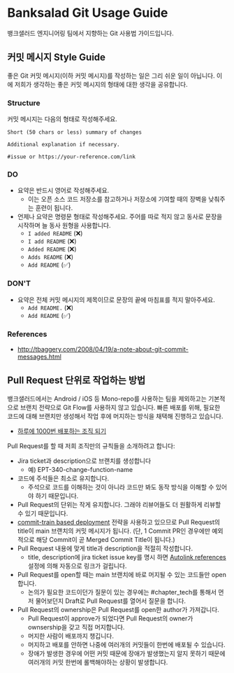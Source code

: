 # Banksalad Git Usage Guide

뱅크샐러드 엔지니어링 팀에서 지향하는 Git 사용법 가이드입니다.

## 커밋 메시지 Style Guide

좋은 Git 커밋 메시지(이하 커밋 메시지)를 작성하는 일은 그리 쉬운 일이 아닙니다. 이에 저희가 생각하는 좋은 커밋 메시지의 형태에 대한 생각을 공유합니다.

### Structure

커밋 메시지는 다음의 형태로 작성해주세요.

```
Short (50 chars or less) summary of changes

Additional explanation if necessary.

#issue or https://your-reference.com/link
```

### DO

- 요약은 반드시 영어로 작성해주세요.
    + 이는 오픈 소스 코드 저장소를 참고하거나 저장소에 기여할 때의 장벽을 낮춰주는 훈련이 됩니다.
- 언제나 요약은 명령문 형태로 작성해주세요. 주어를 따로 적지 않고 동사로 문장을 시작하며 늘 동사 원형을 사용합니다.
    + `I added README` (:x:)
    + `I add README` (:x:)
    + `Added README` (:x:)
    + `Adds README` (:x:)
    + `Add README` (:white_check_mark:)

### DON'T

- 요약은 전체 커밋 메시지의 제목이므로 문장의 끝에 마침표를 적지 말아주세요.
    + `Add README.` (:x:)
    + `Add README` (:white_check_mark:)

### References

- http://tbaggery.com/2008/04/19/a-note-about-git-commit-messages.html

## Pull Request 단위로 작업하는 방법

뱅크샐러드에서는 Android / iOS 등 Mono-repo를 사용하는 팀을 제외하고는 기본적으로 브랜치 전략으로 Git Flow를 사용하지 않고 있습니다. 빠른 배포를 위해, 필요한 코드에 대해 브랜치만 생성해서 작업 후에 머지하는 방식을 채택해 진행하고 있습니다.

- [하루에 1000번 배포하는 조직 되기](https://blog.banksalad.com/tech/become-an-organization-that-deploys-1000-times-a-day/)

Pull Request를 할 때 저희 조직만의 규칙들을 소개하려고 합니다:

- Jira ticket과 description으로 브랜치를 생성합니다
    - 예) EPT-340-change-function-name
- 코드에 주석들은 최소로 유지합니다.
    - 주석으로 코드를 이해하는 것이 아니라 코드만 봐도 동작 방식을 이해할 수 있어야 하기 때문입니다.
- Pull Request의 단위는 작게 유지합니다. 그래야 리뷰어들도 더 원활하게 리뷰할 수 있기 때문입니다.
- [commit-train based deployment](https://blog.banksalad.com/tech/become-an-organization-that-deploys-1000-times-a-day/?gclid=Cj0KCQiA3NX_BRDQARIsALA3fIJ1dXP9Btp4Jqkze2iTPbMh2W3hlXi6ORJJsXBPvkX-d3jSDmGacx4aAphzEALw_wcB#lightweight-branching-model)
  전략을 사용하고 있으므로 Pull Request의 title이 main 브랜치의 커밋 메시지가 됩니다.
  (단, 1 Commit PR인 경우에만 예외적으로 해당 Commit이 곧 Merged Commit Title이 됩니다.)
- Pull Request 내용에 맞게 title과 description을 적절히 작성합니다.
    - title, description에 jira ticket issue key를 명시
      하면 [Autolink references](https://docs.github.com/en/github/administering-a-repository/configuring-autolinks-to-reference-external-resources)
      설정에 의해 자동으로 링크가 걸립니다.
- Pull Request를 open할 때는 main 브랜치에 바로 머지될 수 있는 코드들만 open합니다.
    - 논의가 필요한 코드이던가 질문이 있는 경우에는 #chapter_tech를 통해서 먼저 물어보던지 Draft로 Pull Request를 열어서 질문을 합니다.
- Pull Request의 ownership은 Pull Request를 open한 author가 가져갑니다.
    - Pull Request이 approve가 되었다면 Pull Request의 owner가 ownsership을 갖고 직접 머지합니다.
    - 머지한 사람이 배포까지 챙깁니다.
    - 머지하고 배포를 안하면 나중에 여러개의 커밋들이 한번에 배포될 수 있습니다.
    - 장애가 발생한 경우에 어떤 커밋 때문에 장애가 발생했는지 알지 못하기 때문에 여러개의 커밋 한번에 롤백해야하는 상황이 발생합니다.
